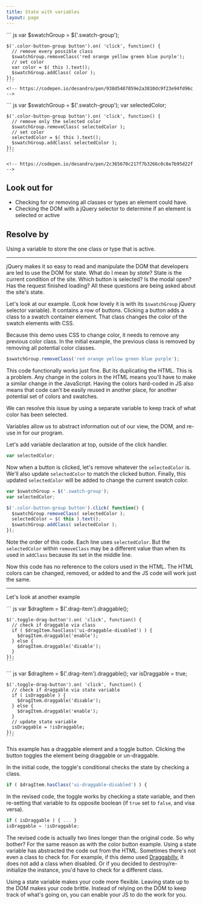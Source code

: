 ```yaml
---
title: State with variables
layout: page
---
```


<div class="duo code-compare">
  <div class="duo__cell code-compare__nay">
    ``` js
    var $swatchGroup = $('.swatch-group');

    $('.color-button-group button').on( 'click', function() {
      // remove every possible class
      $swatchGroup.removeClass('red orange yellow green blue purple');
      // set color
      var color = $( this ).text();
      $swatchGroup.addClass( color );
    });
    ```
    <!-- https://codepen.io/desandro/pen/938d5487859e2a3810dc9f23e94fd96c -->
  </div>
  <div class="duo__cell code-compare__yay">
    ``` js
    var $swatchGroup = $('.swatch-group');
    var selectedColor;

    $('.color-button-group button').on( 'click', function() {
      // remove only the selected color
      $swatchGroup.removeClass( selectedColor );
      // set color
      selectedColor = $( this ).text();
      $swatchGroup.addClass( selectedColor );
    });
    ```

    <!-- https://codepen.io/desandro/pen/2c365670c217f7b3266c0c8e7b95d22f -->
  </div>
</div>

## Look out for

+ Checking for or removing all classes or types an element could have.
+ Checking the DOM with a jQuery selector to determine if an element is selected or active

## Resolve by

Using a variable to store the one class or type that is active.

---

jQuery makes it so easy to read and manipulate the DOM that developers are led to use the DOM for state. What do I mean by _state_? State is the current condition of the site. Which button is selected? Is the modal open? Has the request finished loading? All these questions are being asked about the site's state.

Let's look at our example. (Look how lovely it is with its `$swatchGroup` jQuery selector variable). It contains a row of buttons. Clicking a button adds a class to a swatch container element. That class changes the color of the swatch elements with CSS.

Because this demo uses CSS to change color, it needs to remove any previous color class. In the initial example, the previous class is removed by removing all potential color classes.

``` js
$swatchGroup.removeClass('red orange yellow green blue purple');
```

This code functionally works just fine. But its duplicating the HTML. This is a problem. Any change in the colors in the HTML means you'll have to make a similar change in the JavaScript. Having the colors hard-coded in JS also means that code can't be easily reused in another place, for another potential set of colors and swatches.

We can resolve this issue by using a separate variable to keep track of what color has been selected.

Variables allow us to abstract information out of our view, the DOM, and re-use in for our program.

Let's add variable declaration at top, outside of the click handler.

``` js
var selectedColor;
```

Now when a button is clicked, let's remove whatever the `selectedColor` is. We'll also update `selectedColor` to match the clicked button. Finally, this updated `selectedColor` will be added to change the current swatch color.

``` js
var $swatchGroup = $('.swatch-group');
var selectedColor;

$('.color-button-group button').click( function() {
  $swatchGroup.removeClass( selectedColor );
  selectedColor = $( this ).text();
  $swatchGroup.addClass( selectedColor );
});
```

Note the order of this code. Each line uses `selectedColor`. But the `selectedColor` within `removeClass` may be a different value than when its used in `addClass` because its set in the middle line.

Now this code has no reference to the colors used in the HTML. The HTML colors can be changed, removed, or added to and the JS code will work just the same.

---

Let's look at another example


<div class="duo code-compare">
  <div class="duo__cell code-compare__nay">
    ``` js
    var $dragItem = $('.drag-item').draggable();

    $('.toggle-drag-button').on( 'click', function() {
      // check if draggable via class
      if ( $dragItem.hasClass('ui-draggable-disabled') ) {
        $dragItem.draggable('enable');
      } else {
        $dragItem.draggable('disable');  
      }
    });
    ```
  </div>
  <div class="duo__cell code-compare__yay">
    ``` js
    var $dragItem = $('.drag-item').draggable();
    var isDraggable = true;

    $('.toggle-drag-button').on( 'click', function() {
      // check if draggable via state variable
      if ( isDraggable ) {
        $dragItem.draggable('disable');
      } else {
        $dragItem.draggable('enable');
      }
      // update state variable
      isDraggable = !isDraggable;
    });
    ```
  </div>
</div>

This example has a draggable element and a toggle button. Clicking the button toggles the element being draggable or un-draggable.

In the initial code, the toggle's conditional checks the state by checking a class.

``` js
if ( $dragItem.hasClass('ui-draggable-disabled') ) {
```

In the revised code, the toggle works by checking a state variable, and then re-setting that variable to its opposite boolean (if `true` set to `false`, and visa versa).

``` js
if ( isDraggable ) { ... }
isDraggable = !isDraggable;
```

The revised code is actually two lines longer than the original code. So why bother? For the same reason as with the color button example. Using a state variable has abstracted the code out from the HTML. Sometimes there's not even a class to check for. For example, if this demo used [Draggabilly](https://draggabilly.desandro.com), it does not add a class when disabled. Or if you decided to destroy/re-initialize the instance, you'd have to check for a different class.

Using a state variable makes your code more flexible. Leaving state up to the DOM makes your code brittle. Instead of relying on the DOM to keep track of what's going on, you can enable your JS to do the work for you.
